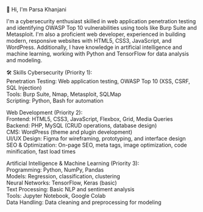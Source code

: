 👋 Hi, I'm Parsa Khanjani

I'm a cybersecurity enthusiast skilled in web application penetration testing and identifying OWASP Top 10 vulnerabilities using tools like Burp Suite and Metasploit. I'm also a proficient web developer, experienced in building modern, responsive websites with HTML5, CSS3, JavaScript, and WordPress. Additionally, I have knowledge in artificial intelligence and machine learning, working with Python and TensorFlow for data analysis and modeling.


🛠 Skills
Cybersecurity (Priority 1):  
Penetration Testing: Web application testing, OWASP Top 10 (XSS, CSRF, SQL Injection)  
Tools: Burp Suite, Nmap, Metasploit, SQLMap  
Scripting: Python, Bash for automation

Web Development (Priority 2):  
Frontend: HTML5, CSS3, JavaScript, Flexbox, Grid, Media Queries  
Backend: PHP, MySQL (CRUD operations, database design)  
CMS: WordPress (theme and plugin development)  
UI/UX Design: Figma for wireframing, prototyping, and interface design  
SEO & Optimization: On-page SEO, meta tags, image optimization, code minification, fast load times

Artificial Intelligence & Machine Learning (Priority 3):  
Programming: Python, NumPy, Pandas  
Models: Regression, classification, clustering  
Neural Networks: TensorFlow, Keras (basic)  
Text Processing: Basic NLP and sentiment analysis  
Tools: Jupyter Notebook, Google Colab  
Data Handling: Data cleaning and preprocessing for modeling
